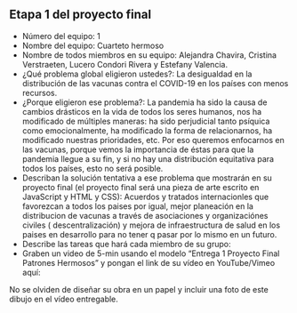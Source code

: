 ## Etapa 1 del proyecto final

- Número del equipo: 1
- Nombre del equipo: Cuarteto hermoso
- Nombre de todos miembros en su equipo: Alejandra Chavira, Cristina Verstraeten, Lucero Condori Rivera y Estefany Valencia.
- ¿Qué problema global eligieron ustedes?: La desigualdad en la distribución de las vacunas contra el COVID-19 en los países con menos recursos.
- ¿Porque eligieron ese problema?: La pandemia ha sido la causa de cambios drásticos en la vida de todos los seres humanos, nos ha modificado de múltiples maneras: ha sido perjudicial tanto psíquica como emocionalmente, ha modificado la forma de relacionarnos, ha modificado nuestras prioridades, etc. Por eso queremos enfocarnos en las vacunas, porque vemos la importancia de éstas para que la pandemia llegue a su fin, y si no hay una distribución equitativa para todos los países, esto no será posible.
- Describan la solución tentativa a ese problema que mostrarán en su proyecto final (el proyecto final será una pieza de arte escrito en JavaScript y HTML y CSS): Acuerdos y tratados internacionles que favorezcan a todos los paises por igual, mejor planeación en la distribucion de vacunas a través de asociaciones y organizaciónes civiles ( descentralización) y mejora de infraestructura de salud en los paises en desarrollo para no tener q pasar por lo mismo en un futuro.
- Describe las tareas que hará cada miembro de su grupo:
- Graben un video de 5-min usando el modelo “Entrega 1 Proyecto Final Patrones Hermosos” y pongan el link de su vídeo en YouTube/Vimeo aquí:

No se olviden de diseñar su obra en un papel y incluir una foto de este dibujo en el vídeo entregable.
